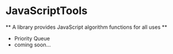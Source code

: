 # JavaScriptTools

** A library provides JavaScript algorithm functions for all uses **

- Priority Queue
- coming soon...

